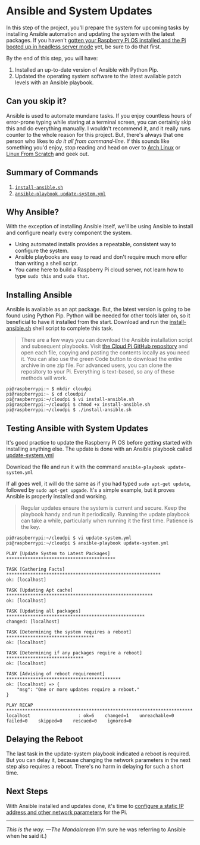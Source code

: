# Ansible and System Updates
In this step of the project, you'll prepare the system for upcoming tasks by installing Ansible automation and updating the system with the latest packages. If you haven't [gotten your Raspberry Pi OS installed and the Pi booted up in headless server mode](install-hardware-and-os.md) yet, be sure to do that first.

By the end of this step, you will have:
1. Installed an up-to-date version of Ansible with Python Pip.
2. Updated the operating system software to the latest available patch levels with an Ansible playbook.

## Can you skip it?
Ansible is used to automate mundane tasks. If you enjoy countless hours of error-prone typing while staring at a terminal screen, you can certainly skip this and do everything manually. I wouldn't recommend it, and it really runs counter to the whole reason for this project. But, there's always that one person who likes to _do it all from command-line_. If this sounds like something you'd enjoy, stop reading and head on over to [Arch Linux](https://archlinux.org/) or [Linux From Scratch](https://www.linuxfromscratch.org/) and geek out.

## Summary of Commands
1. [`install-ansible.sh`](https://github.com/DavesCodeMusings/CloudPi/blob/main/install-ansible.sh)
2. [`ansible-playbook update-system.yml`](https://github.com/DavesCodeMusings/CloudPi/blob/main/update-system.yml)

## Why Ansible?
With the exception of installing Ansible itself, we'll be using Ansible to install and configure nearly every component the system.
* Using automated installs provides a repeatable, consistent way to configure the system.
* Ansible playbooks are easy to read and don't require much more effor than writing a shell script.
* You came here to build a Raspberry Pi cloud server, not learn how to type `sudo this` and `sudo that`.

## Installing Ansible
Ansible is available as an apt package. But, the latest version is going to be found using Python Pip. Python will be needed for other tools later on, so it beneficial to have it installed from the start. Download and run the [install-ansible.sh](https://github.com/DavesCodeMusings/CloudPi/blob/main/install-ansible.sh) shell script to complete this task.

> There are a few ways you can download the Ansible installation script and subsequent playbooks. Visit [the Cloud Pi GitHub repository](https://github.com/DavesCodeMusings/CloudPi) and open each file, copying and pasting the contents locally as you need it. You can also use the green Code button to download the entire archive in one zip file. For advanced users, you can clone the repository to your Pi. Everything is text-based, so any of these methods will work.

```
pi@raspberrypi:~ $ mkdir cloudpi
pi@raspberrypi:~ $ cd cloudpi/
pi@raspberrypi:~/cloudpi $ vi install-ansible.sh
pi@raspberrypi:~/cloudpi $ chmod +x install-ansible.sh
pi@raspberrypi:~/cloudpi $ ./install-ansible.sh
```

## Testing Ansible with System Updates
It's good practice to update the Raspberry Pi OS before getting started with installing anything else. The update is done with an Ansible playbook called [update-system.yml](https://github.com/DavesCodeMusings/CloudPi/blob/main/update-system.yml)

Download the file and run it with the command `ansible-playbook update-system.yml`

If all goes well, it will do the same as if you had typed `sudo apt-get update`, followed by `sudo apt-get upgade`. It's a simple example, but it proves Ansible is properly installed and working.

>Regular updates ensure the system is current and secure. Keep the playbook handy and run it periodically. Running the update playbook can take a while, particularly when running it the first time. Patience is the key.

```
pi@raspberrypi:~/cloudpi $ vi update-system.yml
pi@raspberrypi:~/cloudpi $ ansible-playbook update-system.yml

PLAY [Update System to Latest Packages] *****************************************

TASK [Gathering Facts] **********************************************************
ok: [localhost]

TASK [Updating Apt cache] *******************************************************
ok: [localhost]

TASK [Updating all packages] ****************************************************
changed: [localhost]

TASK [Determining the system requires a reboot] *********************************
ok: [localhost]

TASK [Determining if any packages require a reboot] *****************************
ok: [localhost]

TASK [Advising of reboot requirement] *******************************************
ok: [localhost] => {
    "msg": "One or more updates require a reboot."
}

PLAY RECAP **********************************************************************
localhost                  : ok=6    changed=1    unreachable=0    failed=0    skipped=0    rescued=0    ignored=0
```

## Delaying the Reboot
The last task in the update-system playbook indicated a reboot is required. But you can delay it, because changing the network parameters in the next step also requires a reboot. There's no harm in delaying for such a short time.

## Next Steps
With Ansible installed and updates done, it's time to [configure a static IP address and other network parameters](configure-static-network-params.md) for the Pi.

___

_This is the way. &mdash;The Mandalorean_ (I'm sure he was referring to Ansible when he said it.)
